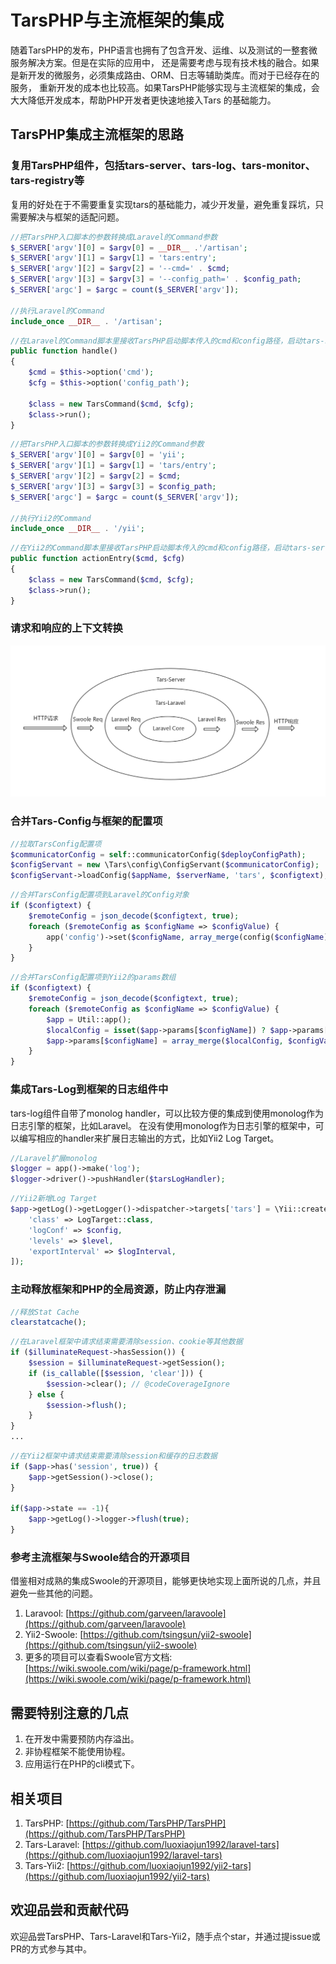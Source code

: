 # TarsPHP与主流框架的集成

随着TarsPHP的发布，PHP语言也拥有了包含开发、运维、以及测试的一整套微服务解决方案。但是在实际的应用中，
还是需要考虑与现有技术栈的融合。如果是新开发的微服务，必须集成路由、ORM、日志等辅助类库。而对于已经存在的服务，
重新开发的成本也比较高。如果TarsPHP能够实现与主流框架的集成，会大大降低开发成本，帮助PHP开发者更快速地接入Tars
的基础能力。

## TarsPHP集成主流框架的思路

### 复用TarsPHP组件，包括tars-server、tars-log、tars-monitor、tars-registry等

复用的好处在于不需要重复实现tars的基础能力，减少开发量，避免重复踩坑，只需要解决与框架的适配问题。

```php
//把TarsPHP入口脚本的参数转换成Laravel的Command参数
$_SERVER['argv'][0] = $argv[0] = __DIR__ .'/artisan';
$_SERVER['argv'][1] = $argv[1] = 'tars:entry';
$_SERVER['argv'][2] = $argv[2] = '--cmd=' . $cmd;
$_SERVER['argv'][3] = $argv[3] = '--config_path=' . $config_path;
$_SERVER['argc'] = $argc = count($_SERVER['argv']);

//执行Laravel的Command
include_once __DIR__ . '/artisan';
```

```php
//在Laravel的Command脚本里接收TarsPHP启动脚本传入的cmd和config路径，启动tars-server中的TarsCommand
public function handle()
{
    $cmd = $this->option('cmd');
    $cfg = $this->option('config_path');

    $class = new TarsCommand($cmd, $cfg);
    $class->run();
}
```

```php
//把TarsPHP入口脚本的参数转换成Yii2的Command参数
$_SERVER['argv'][0] = $argv[0] = 'yii';
$_SERVER['argv'][1] = $argv[1] = 'tars/entry';
$_SERVER['argv'][2] = $argv[2] = $cmd;
$_SERVER['argv'][3] = $argv[3] = $config_path;
$_SERVER['argc'] = $argc = count($_SERVER['argv']);

//执行Yii2的Command
include_once __DIR__ . '/yii';
```

```php
//在Yii2的Command脚本里接收TarsPHP启动脚本传入的cmd和config路径，启动tars-server中的TarsCommand
public function actionEntry($cmd, $cfg)
{
    $class = new TarsCommand($cmd, $cfg);
    $class->run();
}
```

### 请求和响应的上下文转换

![Tars-Laravel HTTP请求过程](./tars-laravel-http-request.png)

### 合并Tars-Config与框架的配置项

```php
//拉取TarsConfig配置项
$communicatorConfig = self::communicatorConfig($deployConfigPath);
$configServant = new \Tars\config\ConfigServant($communicatorConfig);
$configServant->loadConfig($appName, $serverName, 'tars', $configtext);
```

```php
//合并TarsConfig配置项到Laravel的Config对象
if ($configtext) {
    $remoteConfig = json_decode($configtext, true);
    foreach ($remoteConfig as $configName => $configValue) {
        app('config')->set($configName, array_merge(config($configName) ?: [], $configValue));
    }
}
```

```php
//合并TarsConfig配置项到Yii2的params数组
if ($configtext) {
    $remoteConfig = json_decode($configtext, true);
    foreach ($remoteConfig as $configName => $configValue) {
        $app = Util::app();
        $localConfig = isset($app->params[$configName]) ? $app->params[$configName] : [];
        $app->params[$configName] = array_merge($localConfig, $configValue);
    }
}
```

### 集成Tars-Log到框架的日志组件中

tars-log组件自带了monolog handler，可以比较方便的集成到使用monolog作为日志引擎的框架，比如Laravel。
在没有使用monolog作为日志引擎的框架中，可以编写相应的handler来扩展日志输出的方式，比如Yii2 Log Target。

```php
//Laravel扩展monolog
$logger = app()->make('log');
$logger->driver()->pushHandler($tarsLogHandler);
```

```php
//Yii2新增Log Target
$app->getLog()->getLogger()->dispatcher->targets['tars'] = \Yii::createObject([
    'class' => LogTarget::class,
    'logConf' => $config,
    'levels' => $level,
    'exportInterval' => $logInterval,
]);
```

### 主动释放框架和PHP的全局资源，防止内存泄漏

```php
//释放Stat Cache
clearstatcache();
```

```php
//在Laravel框架中请求结束需要清除session、cookie等其他数据
if ($illuminateRequest->hasSession()) {
    $session = $illuminateRequest->getSession();
    if (is_callable([$session, 'clear'])) {
        $session->clear(); // @codeCoverageIgnore
    } else {
        $session->flush();
    }
}
...
```

```php
//在Yii2框架中请求结束需要清除session和缓存的日志数据
if ($app->has('session', true)) {
    $app->getSession()->close();
}

if($app->state == -1){
    $app->getLog()->logger->flush(true);
}
```

### 参考主流框架与Swoole结合的开源项目

借鉴相对成熟的集成Swoole的开源项目，能够更快地实现上面所说的几点，并且避免一些其他的问题。
1. Laravool: [https://github.com/garveen/laravoole](https://github.com/garveen/laravoole)
2. Yii2-Swoole: [https://github.com/tsingsun/yii2-swoole](https://github.com/tsingsun/yii2-swoole)
3. 更多的项目可以查看Swoole官方文档: [https://wiki.swoole.com/wiki/page/p-framework.html](https://wiki.swoole.com/wiki/page/p-framework.html)

## 需要特别注意的几点
1. 在开发中需要预防内存溢出。
2. 非协程框架不能使用协程。
3. 应用运行在PHP的cli模式下。

## 相关项目
1. TarsPHP: [https://github.com/TarsPHP/TarsPHP](https://github.com/TarsPHP/TarsPHP)
2. Tars-Laravel: [https://github.com/luoxiaojun1992/laravel-tars](https://github.com/luoxiaojun1992/laravel-tars)
3. Tars-Yii2: [https://github.com/luoxiaojun1992/yii2-tars](https://github.com/luoxiaojun1992/yii2-tars)

## 欢迎品尝和贡献代码
欢迎品尝TarsPHP、Tars-Laravel和Tars-Yii2，随手点个star，并通过提issue或PR的方式参与其中。
